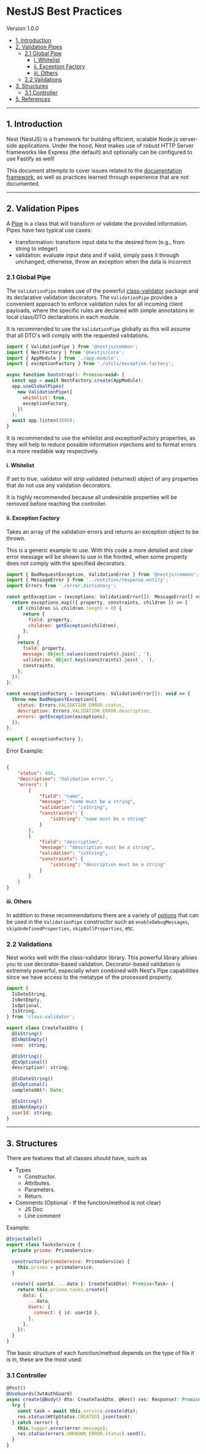 # NestJS Best Practices

Version 1.0.0
<!-- MarkdownTOC -->

- [1. Introduction](#1-introduction)
- [2. Validation Pipes](#2-validation-pipes)
  - [2.1 Global Pipe](#21-global-pipe)
    - [i. Whitelist](#i-whitelist)
    - [ii. Exception Factory](#ii-exception-factory)
    - [iii. Others](#iii-others)
  - [2.2 Validations](#22-validations)
- [3. Structures](#3-structures)
  - [3.1 Controller](#31-controller)
- [5. References](#5-references)

<!-- /MarkdownTOC -->

---

## 1. Introduction

Nest (NestJS) is a framework for building efficient, scalable Node.js server-side applications. Under the hood, Nest makes use of robust HTTP Server frameworks like Express (the default) and optionally can be configured to use Fastify as well!

This document attempts to cover issues related to the [documentation framework](https://docs.nestjs.com/), as well as practices learned through experience that are not documented.

---

## 2. Validation Pipes

A [Pipe](https://docs.nestjs.com/pipes) is a class that will transform or validate the provided information.
Pipes have two typical use cases:

- transformation: transform input data to the desired form (e.g., from string to integer)
- validation: evaluate input data and if valid, simply pass it through unchanged; otherwise, throw an exception when the data is incorrect

### 2.1 Global Pipe

The `ValidationPipe` makes use of the powerful [class-validator](https://github.com/typestack/class-validator) package and its declarative validation decorators. The `ValidationPipe` provides a convenient approach to enforce validation rules for all incoming client payloads, where the specific rules are declared with simple annotations in local class/DTO declarations in each module.

It is recommended to use the `ValidationPipe` globally as this will assume that all DTO's will comply with the requested validations.

```javascript
import { ValidationPipe } from '@nestjs/common';
import { NestFactory } from '@nestjs/core';
import { AppModule } from './app.module';
import { exceptionFactory } from './utils/exception.factory';

async function bootstrap(): Promise<void> {
  const app = await NestFactory.create(AppModule);
  app.useGlobalPipes(
    new ValidationPipe({
      whitelist: true,
      exceptionFactory,
    })
  );
  await app.listen(3000);
}
```

It is recommended to use the whitelist and exceptionFactory properties, as they will help to reduce possible information injections and to format errors in a more readable way respectively. 

#### i. Whitelist

If set to true, validator will strip validated (returned) object of any properties that do not use any validation decorators.

It is highly recommended because all undesirable properties will be removed before reaching the controller. 

#### ii. Exception Factory

Takes an array of the validation errors and returns an exception object to be thrown.

This is a generic example to use. With this code a more detailed and clear error message will be shown to use in the fronted, when some property does not comply with the specified decorators.

```javascript
import { BadRequestException, ValidationError } from '@nestjs/common';
import { MessageError } from '../entities/response.entity';
import Errors from './error.dictionary';

const getException = (exceptions: ValidationError[]): MessageError[] => {
  return exceptions.map(({ property, constraints, children }) => {
    if (children && children.length > 0) {
      return {
        field: property,
        children: getException(children),
      };
    }
    return {
      field: property,
      message: Object.values(constraints).join(', '),
      validation: Object.keys(constraints).join(', '),
      constraints,
    };
  });
};

const exceptionFactory = (exceptions: ValidationError[]): void => {
  throw new BadRequestException({
    status: Errors.VALIDATION_ERROR.status,
    description: Errors.VALIDATION_ERROR.description,
    errors: getException(exceptions),
  });
};

export { exceptionFactory };
```

Error Example:

```JSON

{
    "status": 400,
    "description": "Validation error.",
    "errors": [
        {
            "field": "name",
            "message": "name must be a string",
            "validation": "isString",
            "constraints": {
                "isString": "name must be a string"
            }
        },
        {
            "field": "description",
            "message": "description must be a string",
            "validation": "isString",
            "constraints": {
                "isString": "description must be a string"
            }
        }
    ]
}
```

#### iii. Others

In addition to these recommendations there are a variety of [options](https://docs.nestjs.com/techniques/validation#using-the-built-in-validationpipe) that can be used in the `ValidationPipe` constructor such as `enableDebugMessages`, `skipUndefinedProperties`, `skipNullProperties`, etc.

### 2.2 Validations

Nest works well with the class-validator library. This powerful library allows you to use decorator-based validation. Decorator-based validation is extremely powerful, especially when combined with Nest's Pipe capabilities since we have access to the metatype of the processed property.

```javascript
import {
  IsDateString,
  IsNotEmpty,
  IsOptional,
  IsString,
} from 'class-validator';

export class CreateTaskDto {
  @IsString()
  @IsNotEmpty()
  name: string;

  @IsString()
  @IsOptional()
  description?: string;

  @IsDateString()
  @IsOptional()
  completedAt?: Date;

  @IsString()
  @IsNotEmpty()
  userId: string;
}
```

---

## 3. Structures

There are features that all classes should have, such as
- Types
  - Constructor.
  - Attributes.
  - Parameters.
  - Return.
- Comments (Optional - If the function/method is not clear)
  - JS Doc
  - Line comment

Example:

```javascript
@Injectable()
export class TasksService {
  private prisma: PrismaService;

  constructor(prismaService: PrismaService) {
    this.prisma = prismaService;
  }

  create({ userId, ...data }: CreateTaskDto): Promise<Task> {
    return this.prisma.tasks.create({
      data: {
        ...data,
        Users: {
          connect: { id: userId },
        },
      },
    });
  }
}
```

The basic structure of each function/method depends on the type of file it is in, these are the most used:

### 3.1 Controller

```javascript
@Post()
@UseGuards(JwtAuthGuard)
async create(@Body() dto: CreateTaskDto, @Res() res: Response): Promise<void> {
  try {
    const task = await this.service.create(dto);
    res.status(HttpStatus.CREATED).json(task);
  } catch (error) {
    this.logger.error(error.message);
    res.status(errors.UNKNOWN_ERROR.status).send();
  }
}
```

